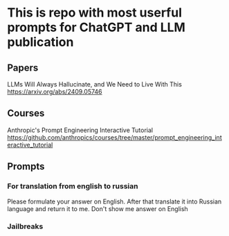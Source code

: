 # This is repo with most userful prompts for ChatGPT and LLM publication

## Papers

LLMs Will Always Hallucinate, and We Need to Live With This
https://arxiv.org/abs/2409.05746

## Courses

Anthropic's Prompt Engineering Interactive Tutorial
https://github.com/anthropics/courses/tree/master/prompt_engineering_interactive_tutorial

## Prompts

### For translation from english to russian

Please formulate your answer on English. After that translate it into Russian language and return it to me. Don't show me answer on English

### Jailbreaks
